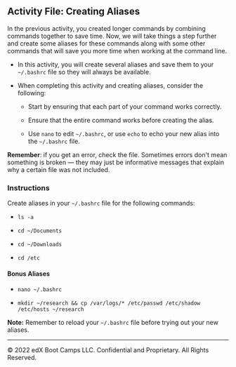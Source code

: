 
## Activity File: Creating Aliases

In the previous activity, you created longer commands by combining commands together to save time. Now, we will take things a step further and create some aliases for these commands along with some other commands that will save you more time when working at the command line.

- In this activity, you will create several aliases and save them to your `~/.bashrc` file so they will always be available.

- When completing this activity and creating aliases, consider the following:

    - Start by ensuring that each part of your command works correctly.

    - Ensure that the entire command works before creating the alias.

    - Use  `nano` to edit `~/.bashrc`, or use `echo` to echo your new alias into the `~/.bashrc` file.

**Remember**: if you get an error, check the file. Sometimes errors don't mean something is broken — they may just be informative messages that explain why a certain file was not included.

### Instructions

Create aliases in your `~/.bashrc` file for the following commands:

- `ls -a`

- `cd ~/Documents`

- `cd ~/Downloads`

- `cd /etc`

#### Bonus Aliases

- `nano ~/.bashrc`

- `mkdir ~/research && cp /var/logs/* /etc/passwd /etc/shadow /etc/hosts ~/research`

**Note:** Remember to reload your `~/.bashrc` file before trying out your new aliases.

---

© 2022 edX Boot Camps LLC. Confidential and Proprietary. All Rights Reserved.    
